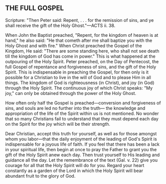 ## THE FULL GOSPEL ##

Scripture: "Then Peter said: Repent, . . . for the remission of sins, and ye shall receive the gift of the Holy Ghost."—ACTS ii. 38.



When John the Baptist preached, "Repent, for the kingdom of heaven is at hand," he also said: "He that cometh after me shall baptize you with the Holy Ghost and with fire." When Christ preached the Gospel of the Kingdom, He said: "There are some standing here, who shall not see death till the kingdom of God has come in power." This is what happened at the outpouring of the Holy Spirit. Peter preached, on the Day of Pentecost, the full Gospel of repentance and forgiveness of sins, and the gift of the Holy Spirit. This is indispensable in preaching the Gospel, for then only is it possible for a Christian to live in the will of God and to please Him in all things. The kingdom of God is righteousness (in Christ), and joy (in God) through the Holy Spirit. The continuous joy of which Christ speaks: "My joy," can only be obtained through the power of the Holy Ghost.



How often only half the Gospel is preached—conversion and forgiveness of sins, and souls are led no further into the truth— the knowledge and appropriation of the life of the Spirit within us is not mentioned. No wonder that so many Christians fail to understand that they must depend each day on the Spirit for the joy which will be their strength.



Dear Christian, accept this truth for yourself, as well as for those amongst whom you labor—that the daily enjoyment of the leading of God's Spirit is indispensable for a joyous life of faith. If you feel that there has been a lack in your spiritual life, then begin at once to pray the Father to grant you the gift of the Holy Spirit anew each day. Then trust yourself to His leading and guidance all the day. Let the remembrance of the text (Gal. v. 22) give you courage for all that the Holy Spirit will do for you. Regard your heart constantly as a garden of the Lord in which the Holy Spirit will bear abundant fruit to the glory of God.

